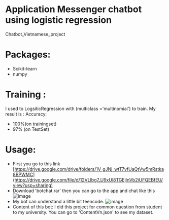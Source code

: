 # Application Messenger chatbot using logistic regression
Chatbot_Vietnamese_project
# Packages:
 - Scikit-learn
 - numpy
 
# Training :
 I used to LogsiticRegression with (multiclass ='multinomial') to train.
 My result is :
 Accuracy:
 - 100%(on trainingset)
 - 97% (on TestSet) 
 
# Usage:
- First you go to this link [https://drive.google.com/drive/folders/1V_gJNj_wtT7vfUaQtVw5mRstka8BPWMC](https://drive.google.com/file/d/12VLlbg7_U9xUl8TGEjInVb2iUFQEBfEU/view?usp=sharing)
- Download 'botchat.rar' then you can go to the app and chat like this
![image](https://user-images.githubusercontent.com/106424285/194586706-1c376cb7-d4ec-4043-ad2e-1bad8ef48337.png)
- My bot can understand a little bit teencode.
![image](https://user-images.githubusercontent.com/106424285/194587371-8ffbb15e-41c1-4127-98bf-c173fade5984.png)
- Content of this bot:
  I did this project for common question from student to my university. You can go to 'ContentVn.json' to see my dataset. 

 
